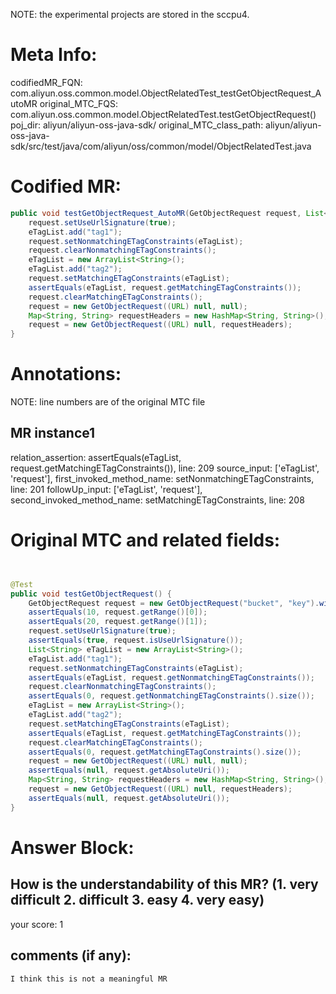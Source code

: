 NOTE: the experimental projects are stored in the sccpu4.

# Meta Info:
codifiedMR_FQN:
com.aliyun.oss.common.model.ObjectRelatedTest_testGetObjectRequest_AutoMR
original_MTC_FQS:
com.aliyun.oss.common.model.ObjectRelatedTest.testGetObjectRequest()
poj_dir:
aliyun/aliyun-oss-java-sdk/
original_MTC_class_path:
aliyun/aliyun-oss-java-sdk/src/test/java/com/aliyun/oss/common/model/ObjectRelatedTest.java

# Codified MR:
```java
public void testGetObjectRequest_AutoMR(GetObjectRequest request, List<String> eTagList) {
    request.setUseUrlSignature(true);
    eTagList.add("tag1");
    request.setNonmatchingETagConstraints(eTagList);
    request.clearNonmatchingETagConstraints();
    eTagList = new ArrayList<String>();
    eTagList.add("tag2");
    request.setMatchingETagConstraints(eTagList);
    assertEquals(eTagList, request.getMatchingETagConstraints());
    request.clearMatchingETagConstraints();
    request = new GetObjectRequest((URL) null, null);
    Map<String, String> requestHeaders = new HashMap<String, String>();
    request = new GetObjectRequest((URL) null, requestHeaders);
}
```

# Annotations:
NOTE: line numbers are of the original MTC file
## MR instance1
relation_assertion: assertEquals(eTagList, request.getMatchingETagConstraints()), line: 209 
source_input: ['eTagList', 'request'], first_invoked_method_name: setNonmatchingETagConstraints, line: 201 
followUp_input: ['eTagList', 'request'], second_invoked_method_name: setMatchingETagConstraints, line: 208 


# Original MTC and related fields:
```java


@Test
public void testGetObjectRequest() {
    GetObjectRequest request = new GetObjectRequest("bucket", "key").withRange(10, 20);
    assertEquals(10, request.getRange()[0]);
    assertEquals(20, request.getRange()[1]);
    request.setUseUrlSignature(true);
    assertEquals(true, request.isUseUrlSignature());
    List<String> eTagList = new ArrayList<String>();
    eTagList.add("tag1");
    request.setNonmatchingETagConstraints(eTagList);
    assertEquals(eTagList, request.getNonmatchingETagConstraints());
    request.clearNonmatchingETagConstraints();
    assertEquals(0, request.getNonmatchingETagConstraints().size());
    eTagList = new ArrayList<String>();
    eTagList.add("tag2");
    request.setMatchingETagConstraints(eTagList);
    assertEquals(eTagList, request.getMatchingETagConstraints());
    request.clearMatchingETagConstraints();
    assertEquals(0, request.getMatchingETagConstraints().size());
    request = new GetObjectRequest((URL) null, null);
    assertEquals(null, request.getAbsoluteUri());
    Map<String, String> requestHeaders = new HashMap<String, String>();
    request = new GetObjectRequest((URL) null, requestHeaders);
    assertEquals(null, request.getAbsoluteUri());
}

```


# Answer Block: 
## How is the understandability of this MR? (1. very difficult 2. difficult 3. easy 4. very easy)
your score: 1
 
## comments (if any): 
```txt
I think this is not a meaningful MR
```